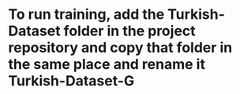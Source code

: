 
# To run training, add the Turkish-Dataset folder in the project repository and copy that folder in the same place and rename it Turkish-Dataset-G

